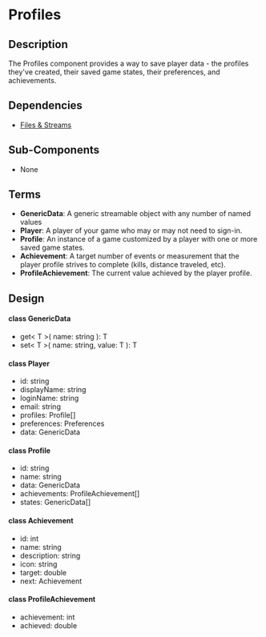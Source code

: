 # Profiles

## Description

The Profiles component provides a way to save player data - the profiles they've
created, their saved game states, their preferences, and achievements.

## Dependencies

- [Files & Streams](FilesStreams.md)

## Sub-Components

- None

## Terms

- **GenericData**: A generic streamable object with any number of named values
- **Player**: A player of your game who may or may not need to sign-in.
- **Profile**: An instance of a game customized by a player with one or more
  saved game states.
- **Achievement**: A target number of events or measurement that the player
  profile strives to complete (kills, distance traveled, etc).
- **ProfileAchievement**: The current value achieved by the player profile.

## Design

#### class GenericData
- get< T >( name: string ): T
- set< T >( name: string, value: T ): T

#### class Player
- id: string
- displayName: string
- loginName: string
- email: string
- profiles: Profile[]
- preferences: Preferences
- data: GenericData

#### class Profile
- id: string
- name: string
- data: GenericData
- achievements: ProfileAchievement[]
- states: GenericData[]

#### class Achievement
- id: int
- name: string
- description: string
- icon: string
- target: double
- next: Achievement

#### class ProfileAchievement
- achievement: int
- achieved: double

